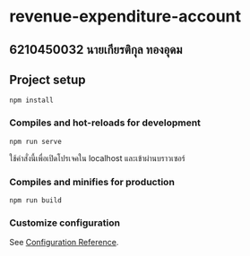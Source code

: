 # revenue-expenditure-account
## 6210450032 นายเกียรติกุล ทองอุดม

## Project setup
```
npm install
```

### Compiles and hot-reloads for development
```
npm run serve
```
ใช้คำสั่งนี้เพื่อเปิดโปรเจคใน localhost และเข้าผ่านบราวเซอร์

### Compiles and minifies for production
```
npm run build
```

### Customize configuration
See [Configuration Reference](https://cli.vuejs.org/config/).
